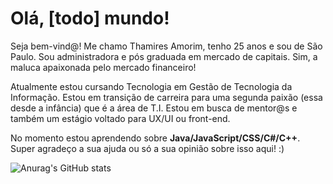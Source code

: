 <h1>Olá, <strong>[todo]</strong> mundo!</h1>
<p>Seja bem-vind@! Me chamo Thamires Amorim, tenho 25 anos e sou de São Paulo. Sou administradora e pós graduada em mercado de capitais. Sim, a maluca apaixonada pelo mercado financeiro! </p>
<p>Atualmente estou cursando Tecnologia em Gestão de Tecnologia da Informação. Estou em transição de carreira para uma segunda paixão (essa desde a infância) que é a área de T.I. 
Estou em busca de mentor@s e também um estágio voltado para UX/UI ou front-end. </p>
<p>No momento estou aprendendo sobre <strong>Java/JavaScript/CSS/C#/C++</strong>. Super agradeço a sua ajuda ou só a sua opinião sobre isso aqui! :)</p>

![Anurag's GitHub stats](https://github-readme-stats.vercel.app/api?username=thamiresrsamorim&show_icons=true&theme=escuro)
